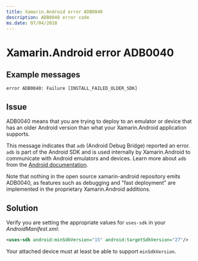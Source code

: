 ```yaml
---
title: Xamarin.Android error ADB0040
description: ADB0040 error code
ms.date: 07/04/2018
---
```

# Xamarin.Android error ADB0040

## Example messages

```
error ADB0040: Failure [INSTALL_FAILED_OLDER_SDK]
```

## Issue

ADB0040 means that you are trying to deploy to an emulator or device
that has an older Android version than what your Xamarin.Android
application supports.

This message indicates that `adb` (Android Debug Bridge) reported an
error. `adb` is part of the Android SDK and is used internally by
Xamarin.Android to communicate with Android emulators and devices.
Learn more about `adb` from the [Android documentation][adb].

Note that nothing in the open source xamarin-android repository
emits ADB0040, as features such as debugging and "fast deployment"
are implemented in the proprietary Xamarin.Android additions.

## Solution

Verify you are setting the appropriate values for `uses-sdk` in your
*AndroidManifest.xml*:

```xml
<uses-sdk android:minSdkVersion="15" android:targetSdkVersion="27"/>
```

Your attached device must at least be able to support `minSdkVersion`.

[adb]: https://developer.android.com/studio/command-line/adb
